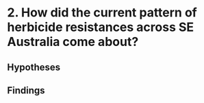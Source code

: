 # 2. How did the current pattern of herbicide resistances across SE Australia come about?

## Hypotheses

## Findings
